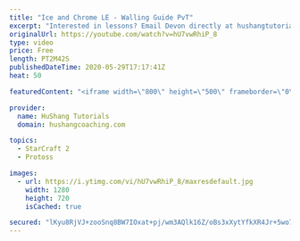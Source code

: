 ```yaml
---
title: "Ice and Chrome LE - Walling Guide PvT"
excerpt: "Interested in lessons? Email Devon directly at hushangtutorials@outlook.com ------------------------------------------------------------------------------------------------------- Want to support HuShang Tutorials directly? Patreon is a website where you can contribute a monthly donation that will help"
originalUrl: https://youtube.com/watch?v=hU7vwRhiP_8
type: video
price: Free
length: PT2M42S
publishedDateTime: 2020-05-29T17:17:41Z
heat: 50

featuredContent: "<iframe width=\"800\" height=\"500\" frameborder=\"0\" src=\"https://www.youtube.com/embed/hU7vwRhiP_8\" allow=\"accelerometer; autoplay; encrypted-media; gyroscope; picture-in-picture\" allowfullscreen></iframe>"

provider:
  name: HuShang Tutorials
  domain: hushangcoaching.com

topics:
  - StarCraft 2
  - Protoss

images:
  - url: https://i.ytimg.com/vi/hU7vwRhiP_8/maxresdefault.jpg
    width: 1280
    height: 720
    isCached: true

secured: "lKyu8RjVJ+zooSnq8BW7IOxat+pj/wm3AQlk16Z/oBs3xXytYfkXR4Jr+5wo732RGZk0Gm0igVVhwuQ281oQZjmyQYquqF+VYl25LrYskXsg0xk8Rqb019iRiRK/o6ZNK2f7dq1jLkPChF8s/KhD7hF4fc+P1SM9uOr24FzA/SL4B17K2qk7NAiXWdXvZLQodrbgajLKpMtzBKT7F3qsG0yaLILBfMzP3mhr/GXNTOv/BMAJXtTvqZWP6iADGtn8JrX9/6Uyhlz/dzBnWG2K6t80TNi31JNrdrFvFXLQF3Hfv+f0HFCobwignDN+aZsGJF4J4xBatERMpAl0/0/smNVcNgXzg51LGZqKG4UjdbOMlpMWLccJAEBhV7wrlKhgZvqMBqfjJAQpwrzrAjBPmVBgJN7G2pLWd9Fmh4o3jtA=;umjJMGREBCRcLtF5NYcm8Q=="
---
```


